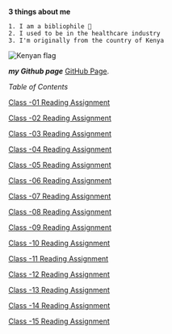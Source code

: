  **3 things about me**
     
    1. I am a bibliophile 📖
    2. I used to be in the healthcare industry
    3. I'm originally from the country of Kenya
    
   ![Kenyan flag](https://media.istockphoto.com/vectors/female-hand-gently-holds-small-kenya-flag-holiday-design-element-on-vector-id1284342309?k=20&m=1284342309&s=170667a&w=0&h=5LUIdfWStSMWnMt1Zwwvkly2jSYXeHKqQM1mTPHk7sM= )
 


***my Github page*** [GitHub Page](https://github.com/mariaka86).

*Table of Contents*

[Class -01 Reading Assignment](class-01.md)

[Class -02 Reading Assignment](class-02.md)

[Class -03 Reading Assignment](class-03.md)

[Class -04 Reading Assignment](class-04.md)

[Class -05 Reading Assignment](class-05.md)

[Class -06 Reading Assignment](class-06.md)

[Class -07 Reading Assignment](class-07.md)

[Class -08 Reading Assignment](class-08.md)

[Class -09 Reading Assignment](class-09.md)

[Class -10 Reading Assignment](class-10.md)

[Class -11 Reading Assignment](class-11.md)

[Class -12 Reading Assignment](class-12.md)

[Class -13 Reading Assignment](class-13.md)

[Class -14 Reading Assignment](class-14.md)

[Class -15 Reading Assignment](class-15.md)
